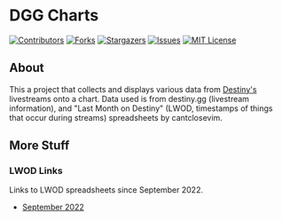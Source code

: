 # DGG Charts

[![Contributors][contributors-shield]][contributors-url]
[![Forks][forks-shield]][forks-url]
[![Stargazers][stars-shield]][stars-url]
[![Issues][issues-shield]][issues-url]
[![MIT License][license-shield]][license-url]

## About

This a project that collects and displays various data from [Destiny's](https://www.youtube.com/user/destiny) 
livestreams onto a chart. Data used is from destiny.gg (livestream information), and "Last Month on Destiny" (LWOD, timestamps of things that occur during streams) 
spreadsheets by cantclosevim.

## More Stuff

### LWOD Links

Links to LWOD spreadsheets since September 2022.

- [September 2022](https://docs.google.com/spreadsheets/d/1vkx2vxMiNkoqRXRfWrZJms_k7-toLWXxHIE2MJJPv5Y/edit?usp=sharing)


[contributors-shield]: https://img.shields.io/github/contributors/Fritz-02/dgg-charts.svg?style=for-the-badge
[contributors-url]: https://github.com/Fritz-02/dgg-charts/graphs/contributors
[forks-shield]: https://img.shields.io/github/forks/Fritz-02/dgg-charts.svg?style=for-the-badge
[forks-url]: https://github.com/Fritz-02/dgg-charts/network/members
[stars-shield]: https://img.shields.io/github/stars/Fritz-02/dgg-charts.svg?style=for-the-badge
[stars-url]: https://github.com/Fritz-02/dgg-charts/stargazers
[issues-shield]: https://img.shields.io/github/issues/Fritz-02/dgg-charts.svg?style=for-the-badge
[issues-url]: https://github.com/Fritz-02/dgg-charts/issues
[license-shield]: https://img.shields.io/github/license/Fritz-02/dgg-charts.svg?style=for-the-badge
[license-url]: https://github.com/Fritz-02/dgg-charts/blob/master/LICENSE